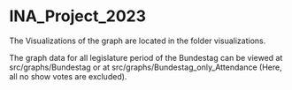 # INA_Project_2023

The Visualizations of the graph are located in the folder visualizations.

The graph data for all legislature period of the Bundestag can be viewed at src/graphs/Bundestag or at src/graphs/Bundestag_only_Attendance (Here, all no show votes are excluded). 
